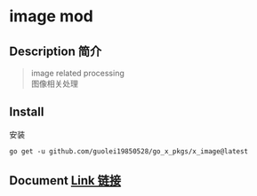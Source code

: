 # image mod
## Description 简介
> image related processing  
> 图像相关处理
## Install
安装
```shell
go get -u github.com/guolei19850528/go_x_pkgs/x_image@latest
```
## Document [Link 链接](https://pkg.go.dev/github.com/guolei19850528/go_x_pkgs/x_image)